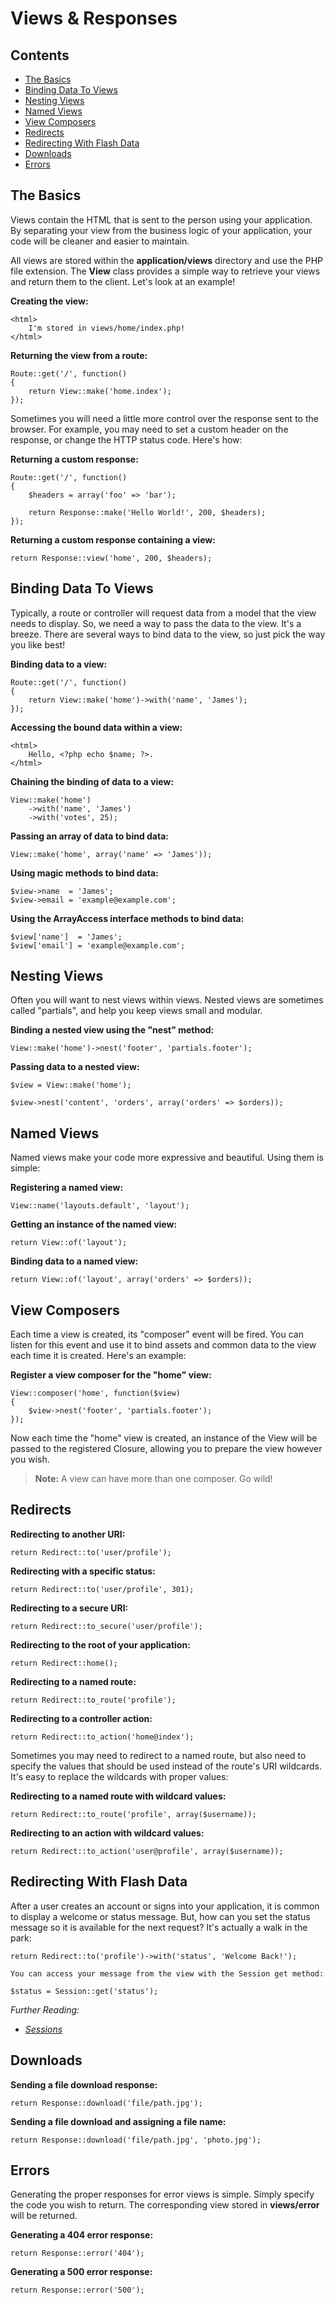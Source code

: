 # Views & Responses

## Contents

- [The Basics](#the-basics)
- [Binding Data To Views](#binding-data-to-views)
- [Nesting Views](#nesting-views)
- [Named Views](#named-views)
- [View Composers](#view-composers)
- [Redirects](#redirects)
- [Redirecting With Flash Data](#redirecting-with-flash-data)
- [Downloads](#downloads)
- [Errors](#errors)

<a name="the-basics"></a>
## The Basics

Views contain the HTML that is sent to the person using your application. By separating your view from the business logic of your application, your code will be cleaner and easier to maintain.

All views are stored within the **application/views** directory and use the PHP file extension. The **View** class provides a simple way to retrieve your views and return them to the client. Let's look at an example!

**Creating the view:**

	<html>
		I'm stored in views/home/index.php!
	</html>

**Returning the view from a route:**

	Route::get('/', function()
	{
		return View::make('home.index');
	});

Sometimes you will need a little more control over the response sent to the browser. For example, you may need to set a custom header on the response, or change the HTTP status code. Here's how:

**Returning a custom response:**

	Route::get('/', function()
	{
		$headers = array('foo' => 'bar');

		return Response::make('Hello World!', 200, $headers);
	});

**Returning a custom response containing a view:**

	return Response::view('home', 200, $headers);

<a name="binding-data-to-views"></a>
## Binding Data To Views

Typically, a route or controller will request data from a model that the view needs to display. So, we need a way to pass the data to the view. It's a breeze. There are several ways to bind data to the view, so just pick the way you like best!

**Binding data to a view:**

	Route::get('/', function()
	{
		return View::make('home')->with('name', 'James');
	});

**Accessing the bound data within a view:**

	<html>
		Hello, <?php echo $name; ?>.
	</html>

**Chaining the binding of data to a view:**

	View::make('home')
		->with('name', 'James')
		->with('votes', 25);

**Passing an array of data to bind data:**

	View::make('home', array('name' => 'James'));

**Using magic methods to bind data:**

	$view->name  = 'James';
	$view->email = 'example@example.com';

**Using the ArrayAccess interface methods to bind data:**

	$view['name']  = 'James';
	$view['email'] = 'example@example.com';

<a name="nesting-views"></a>
## Nesting Views

Often you will want to nest views within views. Nested views are sometimes called "partials", and help you keep views small and modular.

**Binding a nested view using the "nest" method:**

	View::make('home')->nest('footer', 'partials.footer');

**Passing data to a nested view:**

	$view = View::make('home');

	$view->nest('content', 'orders', array('orders' => $orders));

<a name="named-views"></a>
## Named Views

Named views make your code more expressive and beautiful. Using them is simple:

**Registering a named view:**

	View::name('layouts.default', 'layout');

**Getting an instance of the named view:**

	return View::of('layout');

**Binding data to a named view:**

	return View::of('layout', array('orders' => $orders));

<a name="view-composers"></a>
## View Composers

Each time a view is created, its "composer" event will be fired. You can listen for this event and use it to bind assets and common data to the view each time it is created. Here's an example:

**Register a view composer for the "home" view:**

	View::composer('home', function($view)
	{
		$view->nest('footer', 'partials.footer');
	});

Now each time the "home" view is created, an instance of the View will be passed to the registered Closure, allowing you to prepare the view however you wish.

> **Note:** A view can have more than one composer. Go wild!

<a name="redirects"></a>
## Redirects

**Redirecting to another URI:**

	return Redirect::to('user/profile');

**Redirecting with a specific status:**

	return Redirect::to('user/profile', 301);

**Redirecting to a secure URI:**

	return Redirect::to_secure('user/profile');

**Redirecting to the root of your application:**

	return Redirect::home();

**Redirecting to a named route:**

	return Redirect::to_route('profile');

**Redirecting to a controller action:**

	return Redirect::to_action('home@index');

Sometimes you may need to redirect to a named route, but also need to specify the values that should be used instead of the route's URI wildcards. It's easy to replace the wildcards with proper values:

**Redirecting to a named route with wildcard values:**

	return Redirect::to_route('profile', array($username));

**Redirecting to an action with wildcard values:**

	return Redirect::to_action('user@profile', array($username));

<a name="redirecting-with-flash-data"></a>
## Redirecting With Flash Data

After a user creates an account or signs into your application, it is common to display a welcome or status message. But, how can you set the status message so it is available for the next request? It's actually a walk in the park:

	return Redirect::to('profile')->with('status', 'Welcome Back!');

	You can access your message from the view with the Session get method:

	$status = Session::get('status');

*Further Reading:*

- *[Sessions](/docs/session/config)*

<a name="downloads"></a>
## Downloads

**Sending a file download response:**

	return Response::download('file/path.jpg');

**Sending a file download and assigning a file name:**

	return Response::download('file/path.jpg', 'photo.jpg');

<a name="errors"></a>
## Errors

Generating the proper responses for error views is simple. Simply specify the code you wish to return. The corresponding view stored in **views/error** will be returned.

**Generating a 404 error response:**

	return Response::error('404');

**Generating a 500 error response:**

	return Response::error('500');